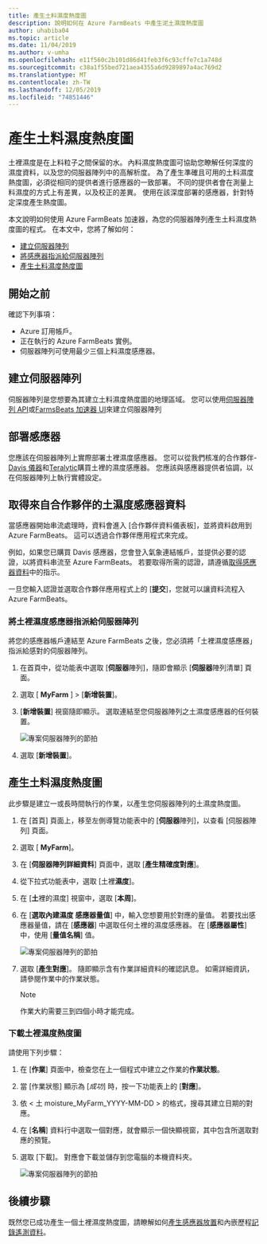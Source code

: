 ```yaml
---
title: 產生土料濕度熱度圖
description: 說明如何在 Azure FarmBeats 中產生泥土濕度熱度圖
author: uhabiba04
ms.topic: article
ms.date: 11/04/2019
ms.author: v-umha
ms.openlocfilehash: e11f560c2b101d86d41feb3f6c93cffe7c1a748d
ms.sourcegitcommit: c38a1f55bed721aea4355a6d9289897a4ac769d2
ms.translationtype: MT
ms.contentlocale: zh-TW
ms.lasthandoff: 12/05/2019
ms.locfileid: "74851446"
---
```

# <a name="generate-soil-moisture-heatmap"></a>產生土料濕度熱度圖

土裡濕度是在上料粒子之間保留的水。 內料濕度熱度圖可協助您瞭解任何深度的濕度資料，以及您的伺服器陣列中的高解析度。 為了產生準確且可用的土料濕度熱度圖，必須從相同的提供者進行感應器的一致部署。 不同的提供者會在測量上料濕度的方式上有差異，以及校正的差異。 使用在該深度部署的感應器，針對特定深度產生熱度圖。

本文說明如何使用 Azure FarmBeats 加速器，為您的伺服器陣列產生土料濕度熱度圖的程式。 在本文中，您將了解如何：

- [建立伺服器陣列](#create-a-farm)
- [將感應器指派給伺服器陣列](#get-soil-moisture-sensor-data-from-partner)
- [產生土料濕度熱度圖](#generate-soil-moisture-heatmap)

## <a name="before-you-begin"></a>開始之前

確認下列事項：  

- Azure 訂用帳戶。
- 正在執行的 Azure FarmBeats 實例。
- 伺服器陣列可使用最少三個上料濕度感應器。

## <a name="create-a-farm"></a>建立伺服器陣列

伺服器陣列是您想要為其建立土料濕度熱度圖的地理區域。 您可以使用[伺服器陣列 API](https://aka.ms/FarmBeatsDatahubSwagger)或[FarmsBeats 加速器 UI](manage-farms.md#create-farms)來建立伺服器陣列

## <a name="deploy-sensors"></a>部署感應器

您應該在伺服器陣列上實際部署土裡濕度感應器。 您可以從我們核准的合作夥伴- [Davis 儀器](https://www.davisinstruments.com/product/enviromonitor-gateway/)和[Teralytic](https://teralytic.com/)購買土裡的濕度感應器。 您應該與感應器提供者協調，以在伺服器陣列上執行實體設定。

## <a name="get-soil-moisture-sensor-data-from-partner"></a>取得來自合作夥伴的土濕度感應器資料

當感應器開始串流處理時，資料會進入 [合作夥伴資料儀表板]，並將資料啟用到 Azure FarmBeats。 這可以透過合作夥伴應用程式來完成。

例如，如果您已購買 Davis 感應器，您會登入氣象連結帳戶，並提供必要的認證，以將資料串流至 Azure FarmBeats。 若要取得所需的認證，請遵循[取得感應器資料](get-sensor-data-from-sensor-partner.md#get-sensor-data-from-sensor-partners)中的指示。

一旦您輸入認證並選取合作夥伴應用程式上的 [**提交**]，您就可以讓資料流程入 Azure FarmBeats。

### <a name="assign-soil-moisture-sensors-to-the-farm"></a>將土裡濕度感應器指派給伺服器陣列

將您的感應器帳戶連結至 Azure FarmBeats 之後，您必須將「土裡濕度感應器」指派給感對的伺服器陣列。

1.  在首頁中，從功能表中選取 [**伺服器**陣列]，隨即會顯示 [**伺服器**陣列清單] 頁面。
2.  選取 [ **MyFarm** ] > [**新增裝置**]。
3.  [**新增裝置**] 視窗隨即顯示。 選取連結至您伺服器陣列之土濕度感應器的任何裝置。

    ![專案伺服器陣列的節拍](./media/get-sensor-data-from-sensor-partner/add-devices-1.png)

4. 選取 [**新增裝置**]。     

## <a name="generate-soil-moisture-heatmap"></a>產生土料濕度熱度圖

此步驟是建立一或長時間執行的作業，以產生您伺服器陣列的土濕度熱度圖。

1.  在 [首頁] 頁面上，移至左側導覽功能表中的 [**伺服器**陣列]，以查看 [伺服器陣列] 頁面。
2.  選取 [ **MyFarm**]。
3.  在 [**伺服器陣列詳細資料**] 頁面中，選取 [**產生精確度對應**]。
4.  從下拉式功能表中，選取 [土裡**濕度**]。
5.  在 [**土**裡的濕度] 視窗中，選取 [**本周**]。
6.  在 [**選取內建濕度** **感應器量值**] 中，輸入您想要用於對應的量值。
    若要找出感應器量值，請在 [**感應器**] 中選取任何土裡的濕度感應器。 在 [**感應器屬性**] 中，使用 [**量值名稱**] 值。

    ![專案伺服器陣列的節拍](./media/get-sensor-data-from-sensor-partner/soil-moisture-1.png)


7.  選取 [**產生對應**]。
    隨即顯示含有作業詳細資料的確認訊息。 如需詳細資訊，請參閱作業中的作業狀態。

    >[!NOTE]
    > 作業大約需要三到四個小時才能完成。

### <a name="download-the-soil-moisture-heatmap"></a>下載土裡濕度熱度圖

請使用下列步驟：

1. 在 [**作業**] 頁面中，檢查您在上一個程式中建立之作業的**作業狀態**。
2. 當 [作業狀態] 顯示為 [*成功*] 時，按一下功能表上的 [**對應**]。
3. 依 < 土 moisture_MyFarm_YYYY-MM-DD > 的格式，搜尋其建立日期的對應。
4. 在 [**名稱**] 資料行中選取一個對應，就會顯示一個快顯視窗，其中包含所選取對應的預覽。
5. 選取 [下載]。 對應會下載並儲存到您電腦的本機資料夾。

    ![專案伺服器陣列的節拍](./media/get-sensor-data-from-sensor-partner/download-soil-moisture-map-1.png)

## <a name="next-steps"></a>後續步驟

既然您已成功產生一個土裡濕度熱度圖，請瞭解如何[產生感應器放置](generate-maps.md#sensor-placement-map)和內嵌歷程[記錄遙測資料](ingest-historical-telemetry-data.md)。 

